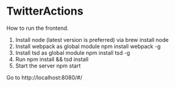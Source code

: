# TwitterActions

How to run the frontend.

1. Install node (latest version is preferred) via
brew install node
2. Install webpack as global module
npm install webpack -g
3. Install tsd as global module
npm install tsd -g
4. Run
npm install && tsd install
5. Start the server
npm start

Go to http://localhost:8080/#/
